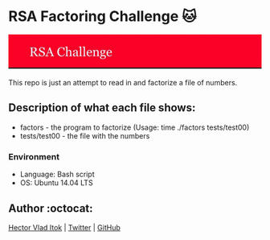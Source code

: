 # RSA Factoring Challenge :cat:

![RSA-Image](images/RSA-img.JPG)

This repo is just an attempt to read in and factorize a file of numbers.

## Description of what each file shows:
* factors - the program to factorize (Usage: time ./factors tests/test00)
* tests/test00 - the file with the numbers
### Environment
* Language: Bash script
* OS: Ubuntu 14.04 LTS

## Author :octocat:

[Hector Vlad Itok](https://www.linkedin.com/in/hector-vlad-itok-1a3829182/) | [Twitter](https://twitter.com/ItokVlad) | [GitHub](https://github.com/H3c7o4)
